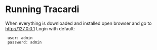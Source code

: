 # Running Tracardi

When everything is downloaded and installed open browser and go to http://127.0.0.1
Login with default:

```
 user: admin    
 password: admin
```

